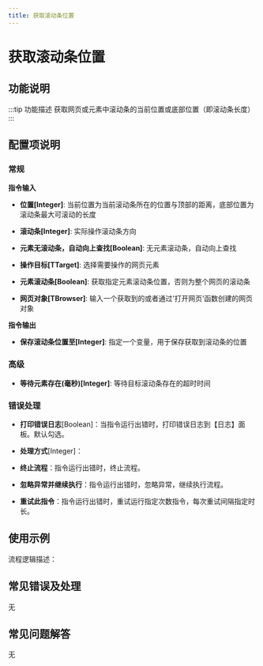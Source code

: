 ```yaml
---
title: 获取滚动条位置
---
```


# 获取滚动条位置

## 功能说明

:::tip 功能描述
获取网页或元素中滚动条的当前位置或底部位置（即滚动条长度）
:::

## 配置项说明

### 常规

**指令输入**

- **位置[Integer]**: 当前位置为当前滚动条所在的位置与顶部的距离，底部位置为滚动条最大可滚动的长度

- **滚动条[Integer]**: 实际操作滚动条方向

- **元素无滚动条，自动向上查找[Boolean]**: 无元素滚动条，自动向上查找

- **操作目标[TTarget]**: 选择需要操作的网页元素

- **元素滚动条[Boolean]**: 获取指定元素滚动条位置，否则为整个网页的滚动条

- **网页对象[TBrowser]**: 输入一个获取到的或者通过'打开网页'函数创建的网页对象


**指令输出**

- **保存滚动条位置至[Integer]**: 指定一个变量，用于保存获取到滚动条的位置

### 高级

- **等待元素存在(毫秒)[Integer]**: 等待目标滚动条存在的超时时间

### 错误处理

- **打印错误日志**[Boolean]：当指令运行出错时，打印错误日志到【日志】面板。默认勾选。

- **处理方式**[Integer]：

 - **终止流程**：指令运行出错时，终止流程。

 - **忽略异常并继续执行**：指令运行出错时，忽略异常，继续执行流程。

 - **重试此指令**：指令运行出错时，重试运行指定次数指令，每次重试间隔指定时长。

## 使用示例

流程逻辑描述：

## 常见错误及处理

无

## 常见问题解答

无

